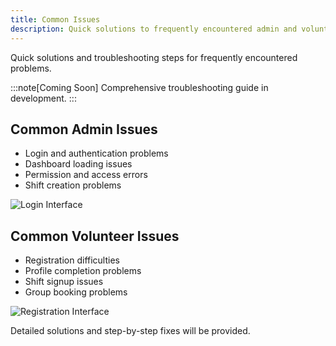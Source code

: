 ```yaml
---
title: Common Issues
description: Quick solutions to frequently encountered admin and volunteer problems
---
```


Quick solutions and troubleshooting steps for frequently encountered problems.

:::note[Coming Soon]
Comprehensive troubleshooting guide in development.
:::

## Common Admin Issues

- Login and authentication problems
- Dashboard loading issues
- Permission and access errors
- Shift creation problems

![Login Interface](/images/screenshots/login-page.png)

## Common Volunteer Issues

- Registration difficulties
- Profile completion problems
- Shift signup issues
- Group booking problems

![Registration Interface](/images/screenshots/register-page.png)

Detailed solutions and step-by-step fixes will be provided.
